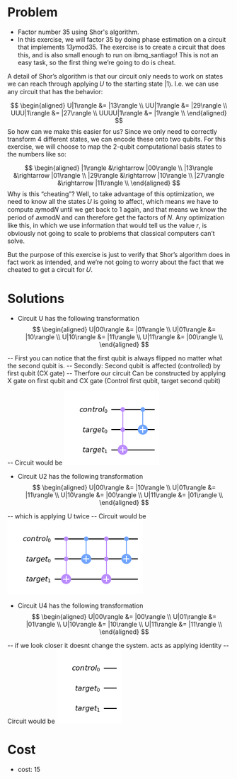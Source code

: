 # Problem
- Factor number 35 using Shor's algorithm.
- In this exercise, we will factor 35 by doing phase estimation on a circuit that implements 13𝑦mod35. The exercise is to create a circuit that does this, and is also small enough to run on ibmq_santiago! This is not an easy task, so the first thing we’re going to do is cheat.

A detail of Shor’s algorithm is that our circuit only needs to work on states we can reach through applying 𝑈 to the starting state |1⟩. I.e. we can use any circuit that has the behavior:

$$
\begin{aligned}
U|1\rangle &= |13\rangle \\
UU|1\rangle &= |29\rangle \\
UUU|1\rangle &= |27\rangle \\
UUUU|1\rangle &= |1\rangle \\
\end{aligned}
$$
So how can we make this easier for us? Since we only need to correctly transform 4 different states, we can encode these onto two qubits. For this exercise, we will choose to map the 2-qubit computational basis states to the numbers like so:

$$
\begin{aligned}
|1\rangle &\rightarrow |00\rangle \\
|13\rangle &\rightarrow |01\rangle \\
|29\rangle &\rightarrow |10\rangle \\
|27\rangle &\rightarrow |11\rangle \\
\end{aligned}
$$
Why is this “cheating”? Well, to take advantage of this optimization, we need to know all the states 𝑈 is going to affect, which means we have to compute 𝑎𝑦mod𝑁 until we get back to 1 again, and that means we know the period of 𝑎𝑥mod𝑁 and can therefore get the factors of 𝑁. Any optimization like this, in which we use information that would tell us the value 𝑟, is obviously not going to scale to problems that classical computers can’t solve.

But the purpose of this exercise is just to verify that Shor’s algorithm does in fact work as intended, and we’re not going to worry about the fact that we cheated to get a circuit for 𝑈.


# Solutions 
- Circuit U has the following transformation
$$
\begin{aligned}
U|00\rangle &= |01\rangle \\
U|01\rangle &= |10\rangle \\
U|10\rangle &= |11\rangle \\
U|11\rangle &= |00\rangle \\
\end{aligned}
$$

-- First you can notice that the first qubit is always flipped no matter what the second qubit is.
--  Secondly: Second qubit is affected (controlled) by first qubit (CX gate)
-- Therfore our circuit Can be constructed by applying X gate on first qubit and CX gate (Control first qubit, target second qubit)

-- Circuit would be 
![Alt text](images/U.png?raw=true "U")

- Circuit U2 has the following transformation
$$
\begin{aligned}
U|00\rangle &= |10\rangle \\
U|01\rangle &= |11\rangle \\
U|10\rangle &= |00\rangle \\
U|11\rangle &= |01\rangle \\
\end{aligned}
$$

-- which is applying U twice
-- Circuit would be 
![Alt text](images/U2.png?raw=true "U")

- Circuit U4 has the following transformation
$$
\begin{aligned}
U|00\rangle &= |00\rangle \\
U|01\rangle &= |01\rangle \\
U|10\rangle &= |10\rangle \\
U|11\rangle &= |11\rangle \\
\end{aligned}
$$

-- if we look closer it doesnt change the system. acts as applying identity
-- Circuit would be 
![Alt text](images/U4.png?raw=true "U")


# Cost
- cost: 15



